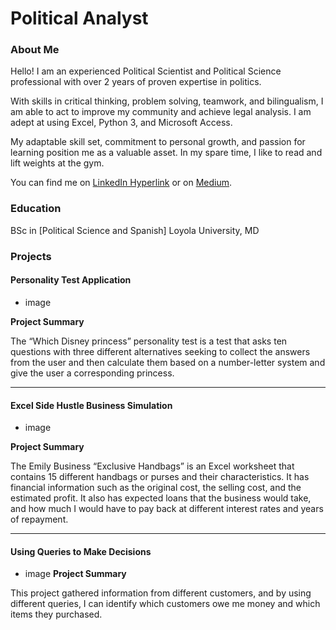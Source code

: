 # Political Analyst

### About Me 

Hello! I am an experienced Political Scientist and Political Science professional with over 2 years of proven expertise in politics. 

With skills in critical thinking, problem solving, teamwork, and bilingualism, I am able to act to improve my community and achieve legal analysis. I am adept at using Excel, Python 3, and Microsoft Access.  

My adaptable skill set, commitment to personal growth, and passion for learning position me as a valuable asset. In my spare time, I like to read and lift weights at the gym.


You can find me on [LinkedIn Hyperlink](https://www.linkedin.com/in/emily-almeida-425635360?utm_source=share&utm_campaign=share_via&utm_content=profile&utm_medium=ios_app) or on [Medium](https://medium.com/@samanthaalmeida753).



### Education 
BSc in [Political Science and Spanish]
Loyola University, MD

### Projects

#### Personality Test Application

 - image
 
**Project Summary**

The “Which Disney princess” personality test is a test that asks ten questions with three different alternatives seeking to collect the answers from the user and then calculate them based on a number-letter system and give the user a corresponding princess. 

***
#### Excel Side Hustle Business Simulation
 - image

**Project Summary**

The Emily Business “Exclusive Handbags” is an Excel worksheet that contains 15 different handbags or purses and their characteristics. It has financial information such as the original cost, the selling cost, and the estimated profit. It also has expected loans that the business would take, and how much I would have to pay back at different interest rates and years of repayment. 


***
#### Using Queries to Make Decisions
 - image
**Project Summary**

This project gathered information from different customers, and by using different queries, I can identify which customers owe me money and which items they purchased. 

